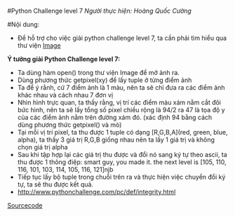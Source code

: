 #Python Challenge level 7
*Người thực hiện: Hoàng Quốc Cường*

#Nội dung:
- Để hỗ trợ cho việc giải python challenge level 7, ta cần phải tìm hiểu qua thư viện [Image](https://github.com/TotoroC/python_trainings/blob/master/task11/Image.md)

**Ý tưởng giải Python Challenge level 7:**
- Ta dùng hàm open() trong thư viện Image để mở ảnh ra.
- Dùng phương thức getpixel(xy) để lấy tuple ở từng điểm ảnh
- Ta để ý rằnh, cứ 7 điểm ảnh là 1 màu, nên ta sẽ chỉ đưa ra các điểm ảnh khác nhau và cách nhau 7 đơn vị
- Nhìn hình trực quan, ta thấy rằng, vị trí các điểm màu xám nằm cắt đôi bức hình, nên ta sẽ lấy tổng số pixel chiều rộng là 94/2 ra 47 là tọa độ y của các điểm ảnh nằm trên đường xám đó. (xác định 94 bằng cách dùng phương thức getpixel() và mò)
- Tại mỗi vị trí pixel, ta thu được 1 tuple có dạng [R,G,B,A]\(red, green, blue, alpha), ta thấy 3 giá trị R,G,B giống nhau nên ta lấy 1 giá trị và không chọn giá trị alpha
- Sau khi tập hợp lại các giá trị thu được và đổi nó sang ký tự theo ascii, ta thu được 1 thông điệp: smart guy, you made it. the next level is [105, 110, 116, 101, 103, 114, 105, 116, 121]njb
- Tiếp tục lấy bộ tuple trong chuỗi trên ra và thực hiện việc chuyển đổi ký tự, ta sẽ thu được kết quả.
- http://www.pythonchallenge.com/pc/def/integrity.html

[Sourcecode](https://github.com/TotoroC/python_trainings/blob/master/task11/pylevel7.py)
